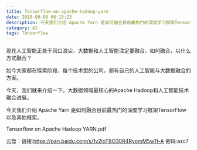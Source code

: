 ```yaml
---
title: Tensorflow-on-apache-hadoop-yarn
date: 2018-09-06 06:15:23
description: 今天我们介绍 Apache Yarn 是如何融合目前最热门的深度学习框架TensorFlow以及其他框架
category: AI
tags: Tensorflow
---
```


现在人工智能正处于风口浪尖，大数据和人工智能注定要融合，如何融合，以什么方式融合？

如今大家都在探索阶段，每个技术型的公司，都有自己的人工智能与大数据融合的方案。

今天，我们就来介绍一下，大数据领域最核心的Apache Hadoop和人工智能技术融合进展。

今天我们介绍 Apache Yarn 是如何融合目前最热门的深度学习框架TensorFlow以及其他框架。

Tensorflow on Apache Hadoop YARN.pdf 

云盘：链接:https://pan.baidu.com/s/1v2loT8O30R4RyomM5wTt-A  密码:azc7

